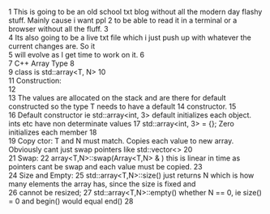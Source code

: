   1 This is going to be an old school txt blog without all the modern day flashy stuff. Mainly cause i want ppl 
  2 to be able to read it in a terminal or a browser without all the fluff. 
  3  
  4 Its also going to be a live txt file which i just push up with whatever the current changes are. So it  
  5 will evolve as I get time to work on it. 
  6  
  7 C++ Array Type 
  8  
  9 class is std::array<T, N> 
 10  
 11 Construction:  
 12  
 13 The values are allocated on the stack and are there for default constructed so the type T needs to have a default 
 14 constructor. 
 15  
 16 Default constructor ie std::array<int, 3> default initializes each object. ints etc have non determinate values 
 17                        std::array<int, 3> = {}; Zero initializes each member 
 18  
 19 Copy ctor: T and N must match. Copies each value to new array. Obviously cant just swap pointers like std::vector<> 
 20  
 21 Swap: 
 22 array<T,N>::swap(Array<T,N> & ) this is linear in time as pointers cant be swap and each value must be copied. 
 23  
 24 Size and Empty: 
 25 std::array<T,N>::size() just returns N which is how many elements the array has, since the size is fixed and  
 26 cannot be resized; 
 27 std::array<T,N>::empty() whether N == 0, ie size() = 0 and begin() would equal end() 
 28 
